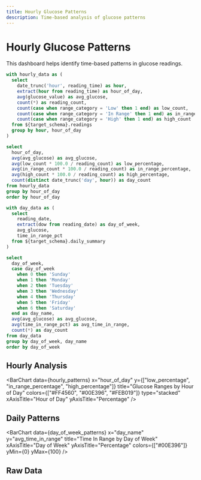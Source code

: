 ```yaml
---
title: Hourly Glucose Patterns
description: Time-based analysis of glucose patterns
---
```


# Hourly Glucose Patterns

This dashboard helps identify time-based patterns in glucose readings.

```sql hourly_patterns
with hourly_data as (
  select
    date_trunc('hour', reading_time) as hour,
    extract(hour from reading_time) as hour_of_day,
    avg(glucose_value) as avg_glucose,
    count(*) as reading_count,
    count(case when range_category = 'Low' then 1 end) as low_count,
    count(case when range_category = 'In Range' then 1 end) as in_range_count,
    count(case when range_category = 'High' then 1 end) as high_count
  from ${target_schema}.readings
  group by hour, hour_of_day
)

select
  hour_of_day,
  avg(avg_glucose) as avg_glucose,
  avg(low_count * 100.0 / reading_count) as low_percentage,
  avg(in_range_count * 100.0 / reading_count) as in_range_percentage,
  avg(high_count * 100.0 / reading_count) as high_percentage,
  count(distinct date_trunc('day', hour)) as day_count
from hourly_data
group by hour_of_day
order by hour_of_day
```

```sql day_of_week_patterns
with day_data as (
  select
    reading_date,
    extract(dow from reading_date) as day_of_week,
    avg_glucose,
    time_in_range_pct
  from ${target_schema}.daily_summary
)

select
  day_of_week,
  case day_of_week
    when 0 then 'Sunday'
    when 1 then 'Monday'
    when 2 then 'Tuesday'
    when 3 then 'Wednesday'
    when 4 then 'Thursday'
    when 5 then 'Friday'
    when 6 then 'Saturday'
  end as day_name,
  avg(avg_glucose) as avg_glucose,
  avg(time_in_range_pct) as avg_time_in_range,
  count(*) as day_count
from day_data
group by day_of_week, day_name
order by day_of_week
```

## Hourly Analysis

<LineChart
  data={hourly_patterns}
  x="hour_of_day"
  y="avg_glucose"
  title="Average Glucose by Hour of Day"
  xAxisTitle="Hour of Day"
  yAxisTitle="Glucose (mg/dL)"
  yMin={70}
  yMax={200}
/>

<BarChart
data={hourly_patterns}
x="hour_of_day"
y={["low_percentage", "in_range_percentage", "high_percentage"]}
title="Glucose Ranges by Hour of Day"
colors={["#FF4560", "#00E396", "#FEB019"]}
type="stacked"
xAxisTitle="Hour of Day"
yAxisTitle="Percentage"
/>

## Daily Patterns

<BarChart
  data={day_of_week_patterns}
  x="day_name"
  y="avg_glucose"
  title="Average Glucose by Day of Week"
  xAxisTitle="Day of Week"
  yAxisTitle="Glucose (mg/dL)"
  yMin={70}
  yMax={200}
/>

<BarChart
data={day_of_week_patterns}
x="day_name"
y="avg_time_in_range"
title="Time In Range by Day of Week"
xAxisTitle="Day of Week"
yAxisTitle="Percentage"
colors={["#00E396"]}
yMin={0}
yMax={100}
/>

## Raw Data

<DataTable
  data={hourly_patterns}
  title="Hourly Pattern Data"
/>

<DataTable
  data={day_of_week_patterns}
  title="Day of Week Pattern Data"
/>

